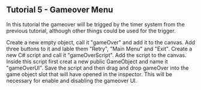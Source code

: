 ## Tutorial 5 - Gameover Menu

In this tutorial the gameover will be trigged by the timer system from the previous tutorial, although other things could be used for the trigger.

Create a new empty object, call it "gameOver" and add it to the canvas. Add three buttons to it and lable them "Retry", "Main Menu" and "Exit". Create a new C# script and call it "gameOverScript". Add the script to the canvas. Inside this script first creat a new public GameObject and name it "gameOverUI". Save the script and then drag and drop gameOver into the game object slot that will have opened in the inspector. This will be necessary for enable and disabling the gameover UI.
